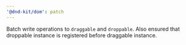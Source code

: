 ```yaml
---
'@dnd-kit/dom': patch
---
```


Batch write operations to `draggable` and `droppable`. Also ensured that droppable instance is registered before draggable instance.
